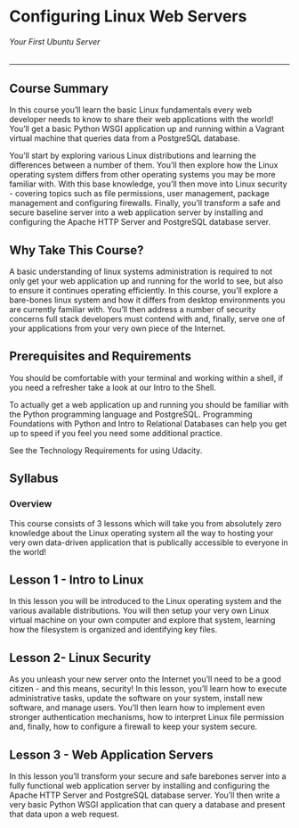 # Configuring Linux Web Servers
###### Your First Ubuntu Server
***

## Course Summary

In this course you’ll learn the basic Linux fundamentals every web developer needs to know to share their web applications with the world! You’ll get a basic Python WSGI application up and running within a Vagrant virtual machine that queries data from a PostgreSQL database.

You’ll start by exploring various Linux distributions and learning the differences between a number of them. You’ll then explore how the Linux operating system differs from other operating systems you may be more familiar with. With this base knowledge, you’ll then move into Linux security - covering topics such as file permissions, user management, package management and configuring firewalls. Finally, you’ll transform a safe and secure baseline server into a web application server by installing and configuring the Apache HTTP Server and PostgreSQL database server.

## Why Take This Course?

A basic understanding of linux systems administration is required to not only get your web application up and running for the world to see, but also to ensure it continues operating efficiently. In this course, you’ll explore a bare-bones linux system and how it differs from desktop environments you are currently familiar with. You’ll then address a number of security concerns full stack developers must contend with and, finally, serve one of your applications from your very own piece of the Internet.

## Prerequisites and Requirements

You should be comfortable with your terminal and working within a shell, if you need a refresher take a look at our Intro to the Shell.

To actually get a web application up and running you should be familiar with the Python programming language and PostgreSQL. Programming Foundations with Python and Intro to Relational Databases can help you get up to speed if you feel you need some additional practice.

See the Technology Requirements for using Udacity.

## Syllabus

### Overview

This course consists of 3 lessons which will take you from absolutely zero knowledge about the Linux operating system all the way to hosting your very own data-driven application that is publically accessible to everyone in the world!

## Lesson 1 - Intro to Linux

In this lesson you will be introduced to the Linux operating system and the various available distributions. You will then setup your very own Linux virtual machine on your own computer and explore that system, learning how the filesystem is organized and identifying key files.

## Lesson 2- Linux Security

As you unleash your new server onto the Internet you’ll need to be a good citizen - and this means, security! In this lesson, you’ll learn how to execute administrative tasks, update the software on your system, install new software, and manage users. You’ll then learn how to implement even stronger authentication mechanisms, how to interpret Linux file permission and, finally, how to configure a firewall to keep your system secure.

## Lesson 3 - Web Application Servers

In this lesson you’ll transform your secure and safe barebones server into a fully functional web application server by installing and configuring the Apache HTTP Server and PostgreSQL database server. You’ll then write a very basic Python WSGI application that can query a database and present that data upon a web request.